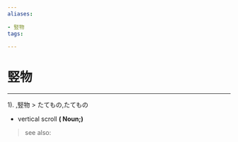 ```yaml
---
aliases:
    
- 竪物
tags:
    
---
```


# 竪物
---
1).
,竪物 > たてもの,たてもの

- vertical scroll
**( Noun;)**
> see also: 
            